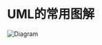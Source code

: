 # UML的常用图解
![Diagram](http://www.plantuml.com/plantuml/proxy?src=https://raw.githubusercontent.com/howardli/notes/master/UML/uml.puml)